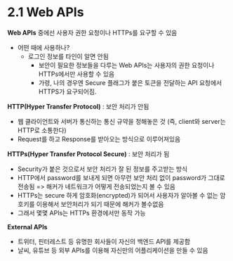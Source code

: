 # 2.1 Web APIs

**Web APIs** 중에선 사용자 권한 요청이나 HTTPs를 요구할 수 있음

- 어떤 때에 사용하나?
  - 로그인 정보를 타인이 알면 안됨
    - 보안이 필요한 정보들을 다루는 Web APIs는 사용자의 권한 요청이나 HTTPs에서만 사용할 수 있음
    - 가령, 나의 경우엔 Secure 플래그가 붙은 토큰을 전달하는 API 요청에서 HTTPS가 요구되어짐.

**HTTP(Hyper Transfer Protocol)** : 보안 처리가 안됨

- 웹 클라이언트와 서버가 통신하는 통신 규약을 정해놓은 것 (즉, client와 server는 HTTP로 소통한다)
- Request를 하고 Response를 받아오는 방식으로 이루어져있음

**HTTPs(Hyper Transfer Protocol Secure)** : 보안 처리가 됨

- Security가 붙은 것으로서 보안 처리가 잘 된 정보를 주고받는 방식
- HTTP에서 password를 보내게 되면 아무런 보안 처리 없이 password가 그대로 전송됨 => 해커가 네트워크가 어떻게 전송되었는지 볼 수 있음
- HTTPs는 secure 하게 암호화(encrypted)가 되어서 사용자가 알아볼 수 없는 암호키를 이용해서 보안처리가 되기 때문에 해커가 볼수없음
- 그래서 몇몇 APIs는 HTTPs 환경에서만 동작 가능

**External APIs**

- 트위터, 핀터레스트 등 유명한 회사들이 자신의 백엔드 API를 제공함
- 날씨, 유튜브 등 외부 APIs를 이용해 자신만의 어플리케이션을 만들 수 있음
